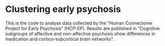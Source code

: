 # Clustering early psychosis 

This is the code to analyse data collected by the “Human Connectome Project for Early Psychosis”
(HCP-EP). Results are published in "Cognitive subgroups of affective and non-affective psychosis show differences in medication and cortico-subcortical brain networks".



